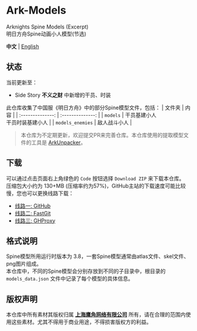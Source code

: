 Ark-Models
==========
Arknights Spine Models (Excerpt)  
明日方舟Spine动画小人模型(节选)  

**中文** | [English](README-eng.md)

## 状态
当前更新至：
- Side Story **不义之财** 中新增的干员、时装

此仓库收集了中国服《明日方舟》中的部分Spine模型文件，包括：
| 文件夹           | 内 容           |
| :--------------: | :--------------: |
| `models`         | 干员基建小人<br>干员时装基建小人 |
| `models_enemies` | 敌人战斗小人 |
<!-- | `models_illust`  | 干员动态立绘 | -->

> 本仓库为不定期更新，欢迎提交PR来完善仓库。本仓库使用的提取模型文件的工具是 [ArkUnpacker](https://github.com/isHarryh/Ark-Unpacker)。

## 下载
可以通过点击页面右上角绿色的 `Code` 按钮选择 `Download ZIP` 来下载本仓库。  
压缩包大小约为 130+MB (压缩率约为57%)，GitHub主站的下载速度可能比较慢，您也可以更换线路下载：  
- [线路一: GitHub](https://github.com/isHarryh/Ark-Models/archive/refs/heads/main.zip)
- [线路二: FastGit](https://download.fastgit.org/isHarryh/Ark-Models/archive/refs/heads/main.zip)
- [线路三: GHProxy](https://ghproxy.com/?q=https%3A%2F%2Fgithub.com%2FisHarryh%2FArk-Models%2Farchive%2Frefs%2Fheads%2Fmain.zip)

## 格式说明
Spine模型所用运行时版本为 3.8，一套Spine模型通常由atlas文件、skel文件、png图片组成。  
本仓库中，不同的Spine模型会分别存放到不同的子目录中，根目录的 `models_data.json` 文件中记录了每个模型的具体信息。

## 版权声明
本仓库中所有素材其版权归属 [**上海鹰角网络有限公司**](https://www.hypergryph.com) 所有，请在合理的范围内使用这些素材。尤其不得用于商业用途，不得损害版权方的利益。
